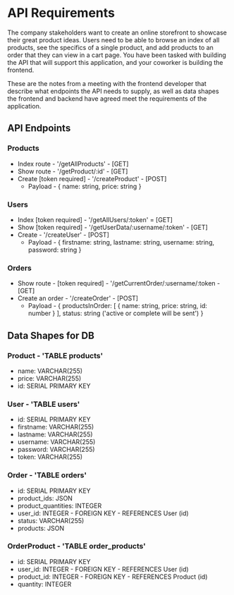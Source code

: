 # API Requirements
The company stakeholders want to create an online storefront to showcase their great product ideas. Users need to be able to browse an index of all products, see the specifics of a single product, and add products to an order that they can view in a cart page. You have been tasked with building the API that will support this application, and your coworker is building the frontend.

These are the notes from a meeting with the frontend developer that describe what endpoints the API needs to supply, as well as data shapes the frontend and backend have agreed meet the requirements of the application. 

## API Endpoints
### Products
- Index route - '/getAllProducts' - [GET]
- Show route - '/getProduct/:id' - [GET]
- Create [token required] - '/createProduct' - [POST]
  - Payload - { name: string, price: string }

### Users
- Index [token required] - '/getAllUsers/:token' = [GET]
- Show [token required] - '/getUserData/:username/:token' - [GET]
- Create - '/createUser' - [POST]
  - Payload - { firstname: string, lastname: string, username: string, password: string }

### Orders
- Show route - [token required] - '/getCurrentOrder/:username/:token - [GET]
- Create an order - '/createOrder' - [POST]
  - Payload - { productsInOrder: [ { name: string, price: string, id: number } ], status: string ('active or complete will be sent') }

## Data Shapes for DB
### Product - 'TABLE products'
- name: VARCHAR(255)
- price: VARCHAR(255)
- id: SERIAL PRIMARY KEY
### User - 'TABLE users'
- id: SERIAL PRIMARY KEY
- firstname: VARCHAR(255)
- lastname: VARCHAR(255)
- username: VARCHAR(255)
- password: VARCHAR(255)
- token: VARCHAR(255)
### Order - 'TABLE orders'
- id: SERIAL PRIMARY KEY
- product_ids: JSON
- product_quantities: INTEGER
- user_id: INTEGER - FOREIGN KEY - REFERENCES User (id)
- status: VARCHAR(255)
- products: JSON

### OrderProduct - 'TABLE order_products'
- id: SERIAL PRIMARY KEY
- user_id: INTEGER - FOREIGN KEY - REFERENCES User (id)
- product_id: INTEGER - FOREIGN KEY - REFERENCES Product (id)
- quantity: INTEGER